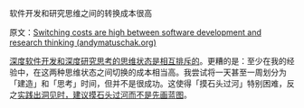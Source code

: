 软件开发和研究思维之间的转换成本很高

原文：[Switching costs are high between software development and research thinking (andymatuschak.org)](https://notes.andymatuschak.org/z78pmtn8LMt6npZyHciSjVZJdp3u7sin61PzG)

[深度软件开发和深度研究思考的思维状态是相互排斥的](https://notes.andymatuschak.org/zQCSSBGrBJazfq3tuJehkf81MsYj6du38Dof)。更糟的是：至少在我的经验中，在这两种思维状态之间切换的成本相当高。我尝试将一天甚至一周划分为「建造」和「思考」时间，但并不是很成功。这使得「摸石头过河」特别困难，反之[实践出洞见时，建议摸石头过河而不是先画蓝图](https://notes.andymatuschak.org/z7Ldzn94FibghJBEG9hAebu8LMNV7NVBFvsfg)。